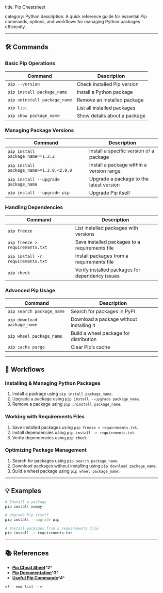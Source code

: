 title: Pip Cheatsheet

category: Python
description: A quick reference guide for essential Pip commands, options, and workflows for managing Python packages efficiently.

---

## 🛠️ Commands

### **Basic Pip Operations**

| Command                        | Description                  |
| ------------------------------ | ---------------------------- |
| `pip --version`              | Check installed Pip version  |
| `pip install package_name`   | Install a Python package     |
| `pip uninstall package_name` | Remove an installed package  |
| `pip list`                   | List all installed packages  |
| `pip show package_name`      | Show details about a package |

### **Managing Package Versions**

| Command                                    | Description                              |
| ------------------------------------------ | ---------------------------------------- |
| `pip install package_name==1.2.3`        | Install a specific version of a package  |
| `pip install package_name>=1.2.0,<2.0.0` | Install a package within a version range |
| `pip install --upgrade package_name`     | Upgrade a package to the latest version  |
| `pip install --upgrade pip`              | Upgrade Pip itself                       |

### **Handling Dependencies**

| Command                             | Description                                     |
| ----------------------------------- | ----------------------------------------------- |
| `pip freeze`                      | List installed packages with versions           |
| `pip freeze > requirements.txt`   | Save installed packages to a requirements file  |
| `pip install -r requirements.txt` | Install packages from a requirements file       |
| `pip check`                       | Verify installed packages for dependency issues |

### **Advanced Pip Usage**

| Command                       | Description                              |
| ----------------------------- | ---------------------------------------- |
| `pip search package_name`   | Search for packages in PyPI              |
| `pip download package_name` | Download a package without installing it |
| `pip wheel package_name`    | Build a wheel package for distribution   |
| `pip cache purge`           | Clear Pip’s cache                       |

---

## 🔄 Workflows

### **Installing & Managing Python Packages**

1. Install a package using `pip install package_name`.
2. Upgrade a package using `pip install --upgrade package_name`.
3. Remove a package using `pip uninstall package_name`.

### **Working with Requirements Files**

1. Save installed packages using `pip freeze > requirements.txt`.
2. Install dependencies using `pip install -r requirements.txt`.
3. Verify dependencies using `pip check`.

### **Optimizing Package Management**

1. Search for packages using `pip search package_name`.
2. Download packages without installing using `pip download package_name`.
3. Build a wheel package using `pip wheel package_name`.

---

## 💡 Examples

```sh
# Install a package
pip install numpy

# Upgrade Pip itself
pip install --upgrade pip

# Install packages from a requirements file
pip install -r requirements.txt
```

---

## 📚 References

- **[Pip Cheat Sheet](https://opensource.com/sites/default/files/gated-content/cheat_sheet_pip.pdf)^2^**
- **[Pip Documentation](https://pip.pypa.io/en/stable/cli/index.html)^3^**
- **[Useful Pip Commands](https://pkgui.com/pip-cheat-sheet)^4^**

```
<!-- end list -->
```
